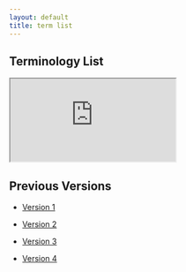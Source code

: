 ```yaml
---
layout: default
title: term list
---
```


## Terminology List

<iframe src="https://docs.google.com/spreadsheets/d/e/2PACX-1vTZgIhuNEAy9jEW0Yx739cpsKudZR2lML0Y99ErkxiLXFqpIx2IzfS167Fhoq8F3ucGfjzqRPHZKiSH/pubhtml?gid=46870767&amp;single=true&amp;widget=true&amp;headers=false"></iframe>

## Previous Versions

- [Version 1](https://docs.google.com/spreadsheets/d/1JaVMAXSpJAGWkT1wYAqUgazQ17W4JqkxI7b1_-9U6f0/edit?usp=sharing)

- [Version 2](https://docs.google.com/spreadsheets/d/1xglpcCRJR7Hom1xkRJzEGCKi7PS8GbmZQFENrf1CVYw/edit?usp=sharing)

- [Version 3](https://docs.google.com/spreadsheets/d/1pWahevA91ekiV1zXLUpcs6WZrk6RMOmuSsc39nZ4BYQ/edit?usp=sharing)

- [Version 4](https://docs.google.com/spreadsheets/d/1uZFozFRuODo5wFRPy3sgu_uFUObbvZEiOrgQOO0ASg4/edit?usp=sharing)
